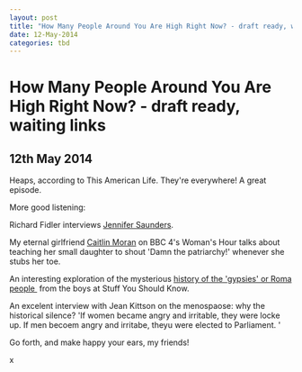 ```yaml
---
layout: post
title: "How Many People Around You Are High Right Now? - draft ready, waiting links"
date: 12-May-2014
categories: tbd
---
```


# How Many People Around You Are High Right Now? - draft ready, waiting links

## 12th May 2014

Heaps,   according to This American Life. They're everywhere! A great episode.

More good listening:

Richard Fidler interviews <a href="http://www.abc.net.au/local/stories/2014/04/22/3989846.htm?site=conversations">Jennifer Saunders</a>.

My eternal girlfriend <a href="http://downloads.bbc.co.uk/podcasts/radio4/whnews/whnews_20140502-1000a.mp3">Caitlin Moran</a> on BBC 4's Woman's Hour talks about teaching her small daughter to shout 'Damn the patriarchy!' whenever she stubs her toe.

An interesting exploration of the mysterious <a href="http://www.stuffyoushouldknow.com/podcasts/how-gypsies-work/">history of the 'gypsies' or Roma people </a> from the boys at Stuff You Should Know.

An excelent interview with Jean Kittson on the menospaose: why the historical silence? 'If women became angry and irritable, they were locke up. If men becoem angry and irritabe, theyu were elected to Parliament. '

Go forth, and make happy your ears, my friends!

x

 

 
